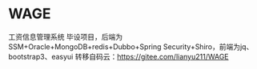 # WAGE
工资信息管理系统
毕设项目，后端为SSM+Oracle+MongoDB+redis+Dubbo+Spring Security+Shiro，前端为jq、bootstrap3、easyui
转移自码云：https://gitee.com/lianyu211/WAGE
